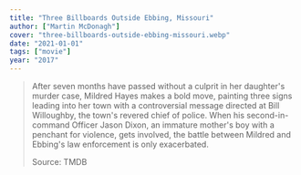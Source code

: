 ```yaml
---
title: "Three Billboards Outside Ebbing, Missouri"
author: ["Martin McDonagh"]
cover: "three-billboards-outside-ebbing-missouri.webp"
date: "2021-01-01"
tags: ["movie"]
year: "2017"
---
```


> After seven months have passed without a culprit in her daughter's murder case, Mildred Hayes makes a bold move, painting three signs leading into her town with a controversial message directed at Bill Willoughby, the town's revered chief of police. When his second-in-command Officer Jason Dixon, an immature mother's boy with a penchant for violence, gets involved, the battle between Mildred and Ebbing's law enforcement is only exacerbated.
>
> Source: TMDB
